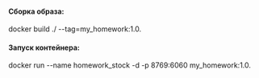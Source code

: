 #### Сборка образа:
docker build ./ --tag=my_homework:1.0.

#### Запуск контейнера:
docker run --name homework_stock -d -p 8769:6060 my_homework:1.0.